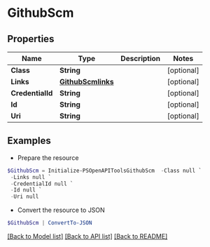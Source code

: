# GithubScm
## Properties

Name | Type | Description | Notes
------------ | ------------- | ------------- | -------------
**Class** | **String** |  | [optional] 
**Links** | [**GithubScmlinks**](GithubScmlinks.md) |  | [optional] 
**CredentialId** | **String** |  | [optional] 
**Id** | **String** |  | [optional] 
**Uri** | **String** |  | [optional] 

## Examples

- Prepare the resource
```powershell
$GithubScm = Initialize-PSOpenAPIToolsGithubScm  -Class null `
 -Links null `
 -CredentialId null `
 -Id null `
 -Uri null
```

- Convert the resource to JSON
```powershell
$GithubScm | ConvertTo-JSON
```

[[Back to Model list]](../README.md#documentation-for-models) [[Back to API list]](../README.md#documentation-for-api-endpoints) [[Back to README]](../README.md)

